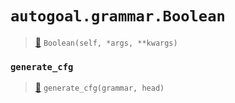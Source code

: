 # `autogoal.grammar.Boolean`

> [📝](/usr/lib/python3/dist-packages/autogoal/grammar/_cfg.py#L380)
> `Boolean(self, *args, **kwargs)`

### `generate_cfg`

> [📝](/usr/lib/python3/dist-packages/autogoal/grammar/_cfg.py#L384)
> `generate_cfg(grammar, head)`

